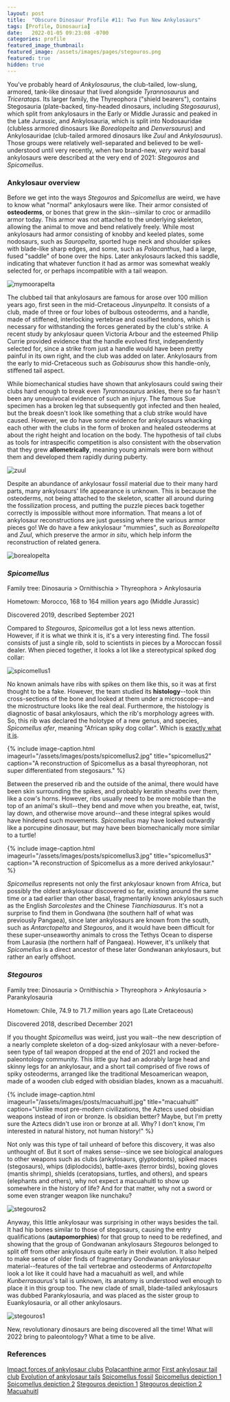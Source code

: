 ```yaml
---
layout: post
title:  "Obscure Dinosaur Profile #11: Two Fun New Ankylosaurs"
tags: [Profile, Dinosauria]
date:   2022-01-05 09:23:08 -0700
categories: profile
featured_image_thumbnail:
featured_image: /assets/images/pages/stegouros.png
featured: true
hidden: true
---
```


You've probably heard of *Ankylosaurus*, the club-tailed, low-slung, armored, tank-like dinosaur that lived alongside *Tyrannosaurus* and *Triceratops*.  Its larger family, the Thyreophora ("shield bearers"), contains Stegosauria (plate-backed, tiny-headed dinosaurs, including *Stegosaurus*), which split from ankylosaurs in the Early or Middle Jurassic and peaked in the Late Jurassic, and Ankylosauria, which is split into Nodosauridae (clubless armored dinosaurs like *Borealopelta* and *Denversaurus*) and Ankylosauridae (club-tailed armored dinosaurs like *Zuul* and *Ankylosaurus*).  Those groups were relatively well-separated and believed to be well-understood until very recently, when two brand-new, *very weird* basal ankylosaurs were described at the very end of 2021: *Stegouros* and *Spicomellus*.

### Ankylosaur overview

Before we get into the ways *Stegouros* and *Spicomellus* are weird, we have to know what "normal" ankylosaurs were like.  Their armor consisted of **osteoderms**, or bones that grew in the skin--similar to croc or armadillo armor today.  This armor was not attached to the underlying skeleton, allowing the animal to move and bend relatively freely.  While most ankylosaurs had armor consisting of knobby and keeled plates, some nodosaurs, such as *Sauropelta*, sported huge neck and shoulder spikes with blade-like sharp edges, and some, such as *Polacanthus*, had a large, fused "saddle" of bone over the hips.  Later ankylosaurs lacked this saddle, indicating that whatever function it had as armor was somewhat weakly selected for, or perhaps incompatible with a tail weapon.

![mymoorapelta](/assets/images/posts/mymoorapelta.png)

The clubbed tail that ankylosaurs are famous for arose over 100 million years ago, first seen in the mid-Cretaceous *Jinyunpelta*. It consists of a club, made of three or four lobes of bulbous osteoderms, and a handle, made of stiffened, interlocking vertebrae and ossified tendons, which is necessary for withstanding the forces generated by the club's strike.  A recent study by ankylosaur queen Victoria Arbour and the esteemed Philip Currie provided evidence that the handle evolved first, independently selected for, since a strike from just a handle would have been pretty painful in its own right, and the club was added on later.  Ankylosaurs from the early to mid-Cretaceous such as *Gobisaurus* show this handle-only, stiffened tail aspect.

While biomechanical studies have shown that ankylosaurs could swing their clubs hard enough to break even *Tyrannosaurus* ankles, there so far hasn't been any unequivocal evidence of such an injury.  The famous Sue specimen has a broken leg that subsequently got infected and then healed, but the break doesn't look like something that a club strike would have caused.  However, we do have some evidence for ankylosaurs whacking each other with the clubs in the form of broken and healed osteoderms at about the right height and location on the body.  The hypothesis of tail clubs as tools for intraspecific competition is also consistent with the observation that they grew **allometrically**, meaning young animals were born without them and developed them rapidly during puberty.

![zuul](/assets/images/posts/zuul.gif)

Despite an abundance of ankylosaur fossil material due to their many hard parts, many ankylosaurs' life appearance is unknown.  This is because the osteoderms, not being attached to the skeleton, scatter all around during the fossilization process, and putting the puzzle pieces back together correctly is impossible without more information.  That means a lot of ankylosaur reconstructions are just guessing where the various armor pieces go!  We do have a few ankylosaur "mummies", such as *Borealopelta* and *Zuul*, which preserve the armor *in situ*, which help inform the reconstruction of related genera.

![borealopelta](/assets/images/posts/boreal.jpg)

### *Spicomellus*

Family tree: Dinosauria > Ornithischia > Thyreophora > Ankylosauria

Hometown: Morocco, 168 to 164 million years ago (Middle Jurassic)

Discovered 2019, described September 2021

Compared to *Stegouros*, *Spicomellus* got a lot less news attention.  However, if it is what we think it is, it's a very interesting find.  The fossil consists of just a single rib, sold to scientists in pieces by a Moroccan fossil dealer.  When pieced together, it looks a lot like a stereotypical spiked dog collar:

![spicomellus1](/assets/images/posts/spicomellus1.jpg)

No known animals have ribs with spikes on them like this, so it was at first thought to be a fake.  However, the team studied its **histology**--took thin cross-sections of the bone and looked at them under a microscope--and the microstructure looks like the real deal.  Furthermore, the histology is diagnostic of basal ankylosaurs, which the rib's morphology agrees with.  So, this rib was declared the holotype of a new genus, and species, *Spicomellus afer*, meaning "African spiky dog collar".  Which is [exactly what it is](https://tvtropes.org/pmwiki/pmwiki.php/Main/ExactlyWhatItSaysOnTheTin).

{% include image-caption.html imageurl="/assets/images/posts/spicomellus2.jpg" title="spicomellus2" caption="A reconstruction of Spicomellus as a basal thyreophoran, not super differentiated from stegosaurs." %}

Between the preserved rib and the outside of the animal, there would have been skin surrounding the spikes, and probably keratin sheaths over them, like a cow's horns.  However, ribs usually need to be more mobile than the top of an animal's skull--they bend and move when you breathe, eat, twist, lay down, and otherwise move around--and these integral spikes would have hindered such movements.  *Spicomellus* may have looked outwardly like a porcupine dinosaur, but may have been biomechanically more similar to a turtle!

{% include image-caption.html imageurl="/assets/images/posts/spicomellus3.jpg" title="spicomellus3" caption="A reconstruction of Spicomellus as a more derived ankylosaur." %}

*Spicomellus* represents not only the first ankylosaur known from Africa, but possibly the oldest ankylosaur discovered so far, existing around the same time or a tad earlier than other basal, fragmentarily known ankylosaurs such as the English *Sarcolestes* and the Chinese *Tianchiasaurus*.  It's not a surprise to find them in Gondwana (the southern half of what was previously Pangaea), since later ankylosaurs are known from the south, such as *Antarctopelta* and *Stegouros*, and it would have been difficult for these super-unseaworthy animals to cross the Tethys Ocean to disperse from Laurasia (the northern half of Pangaea).  However, it's unlikely that *Spicomellus* is a direct ancestor of these later Gondwanan ankylosaurs, but rather an early offshoot.

### *Stegouros*

Family tree: Dinosauria > Ornithischia > Thyreophora > Ankylosauria > Parankylosauria

Hometown: Chile, 74.9 to 71.7 million years ago (Late Cretaceous)

Discovered 2018, described December 2021

If you thought *Spicomellus* was weird, just you wait--the new description of a nearly complete skeleton of a dog-sized ankylosaur with a never-before-seen type of tail weapon dropped at the end of 2021 and rocked the paleontology community.  This little guy had an adorably large head and skinny legs for an ankylosaur, and a short tail comprised of five rows of spiky osteoderms, arranged like the traditional Mesoamerican weapon, made of a wooden club edged with obsidian blades, known as a macuahuitl.

{% include image-caption.html imageurl="/assets/images/posts/macuahuitl.jpg" title="macuahuitl" caption="Unlike most pre-modern civilizations, the Aztecs used obsidian weapons instead of iron or bronze. Is obsidian better? Maybe, but I'm pretty sure the Aztecs didn't use iron or bronze at all. Why? I don't know, I'm interested in natural history, not human history!" %}

Not only was this type of tail unheard of before this discovery, it was also unthought of.  But it sort of makes sense--since we see biological analogues to other weapons such as clubs (ankylosaurs, glyptodonts), spiked maces (stegosaurs), whips (diplodocids), battle-axes (terror birds), boxing gloves (mantis shrimp), shields (ceratopsians, turtles, and others), and spears (elephants and others), why not expect a macuahuitl to show up somewhere in the history of life? And for that matter, why not a sword or some even stranger weapon like nunchaku?

![stegouros2](/assets/images/posts/stegouros2.webp)

Anyway, this little ankylosaur was surprising in other ways besides the tail.  It had hip bones similar to those of stegosaurs, causing the entry qualifications (**autapomorphies**) for that group to need to be redefined, and showing that the group of Gondwanan ankylosaurs *Stegouros* belonged to split off from other ankylosaurs quite early in their evolution.  It also helped to make sense of older finds of fragmentary Gondwanan ankylosaur material--features of the tail vertebrae and osteoderms of *Antarctopelta* look a lot like it could have had a macuahuitl as well, and while *Kunberrasaurus*'s tail is unknown, its anatomy is understood well enough to place it in this group too.  The new clade of small, blade-tailed ankylosaurs was dubbed Parankylosauria, and was placed as the sister group to Euankylosauria, or all other ankylosaurs.

![stegouros1](/assets/images/posts/stegouros1.jpg)

New, revolutionary dinosaurs are being discovered all the time! What will 2022 bring to paleontology? What a time to be alive.

### References
[Impact forces of ankylosaur clubs](https://blog.everythingdinosaur.co.uk/blog/_archives/2009/08/30/4304899.html)
[Polacanthine armor](https://www.researchgate.net/publication/233735772_Dermal_Armor_of_the_Polacanthine_Dinosaurs)
[First ankylosaur tail club](https://www.nature.com/articles/s41598-018-21924-7)
[Evolution of ankylosaur tails](https://www.ncbi.nlm.nih.gov/pmc/articles/PMC4580109/)
[Spicomellus fossil](https://www.nhm.ac.uk/discover/news/2021/september/new-species-of-dinosaur-had-armour-unlike-anything-seen-before.html?utm_source=tw-link-post-20210923-jd&utm_medium=social&utm_campaign=news)
[Spicomellus depiction 1](https://www.deviantart.com/sanciusart/art/Spicomellus-Sketch-892764883)
[Spicomellus depiction 2](https://pbs.twimg.com/media/FALyU9oVkAEQk2s.jpg)
[Stegouros depiction 1](https://www.deviantart.com/kuzim/art/Stegouros-in-LowPoly-901254458)
[Stegouros depiction 2](https://maxsblogosauruscom.files.wordpress.com/2021/12/stegouros-adamworks.jpeg?w=1200)
[Macuahuitl](https://qph.fs.quoracdn.net/main-qimg-00400e51535af45371ed6ef5909cd10b)